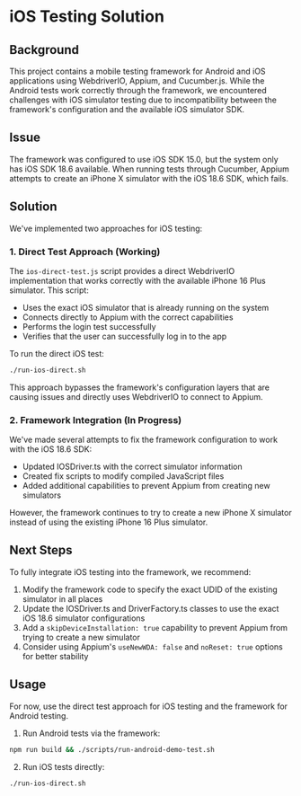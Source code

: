 # iOS Testing Solution

## Background
This project contains a mobile testing framework for Android and iOS applications using WebdriverIO, Appium, and Cucumber.js. While the Android tests work correctly through the framework, we encountered challenges with iOS simulator testing due to incompatibility between the framework's configuration and the available iOS simulator SDK.

## Issue
The framework was configured to use iOS SDK 15.0, but the system only has iOS SDK 18.6 available. When running tests through Cucumber, Appium attempts to create an iPhone X simulator with the iOS 18.6 SDK, which fails.

## Solution
We've implemented two approaches for iOS testing:

### 1. Direct Test Approach (Working)
The `ios-direct-test.js` script provides a direct WebdriverIO implementation that works correctly with the available iPhone 16 Plus simulator. This script:
- Uses the exact iOS simulator that is already running on the system
- Connects directly to Appium with the correct capabilities
- Performs the login test successfully
- Verifies that the user can successfully log in to the app

To run the direct iOS test:
```bash
./run-ios-direct.sh
```

This approach bypasses the framework's configuration layers that are causing issues and directly uses WebdriverIO to connect to Appium.

### 2. Framework Integration (In Progress)
We've made several attempts to fix the framework configuration to work with the iOS 18.6 SDK:
- Updated IOSDriver.ts with the correct simulator information
- Created fix scripts to modify compiled JavaScript files
- Added additional capabilities to prevent Appium from creating new simulators

However, the framework continues to try to create a new iPhone X simulator instead of using the existing iPhone 16 Plus simulator.

## Next Steps
To fully integrate iOS testing into the framework, we recommend:

1. Modify the framework code to specify the exact UDID of the existing simulator in all places
2. Update the IOSDriver.ts and DriverFactory.ts classes to use the exact iOS 18.6 simulator configurations
3. Add a `skipDeviceInstallation: true` capability to prevent Appium from trying to create a new simulator
4. Consider using Appium's `useNewWDA: false` and `noReset: true` options for better stability

## Usage
For now, use the direct test approach for iOS testing and the framework for Android testing.

1. Run Android tests via the framework:
```bash
npm run build && ./scripts/run-android-demo-test.sh
```

2. Run iOS tests directly:
```bash
./run-ios-direct.sh
```

